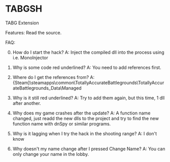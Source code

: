 # TABGSH
TABG Extension

Features:
Read the source.

FAQ:

0. How do I start the hack?
A: Inject the compiled dll into the process using i.e. MonoInjector

1. Why is some code red underlined?
A: You need to add references first.

2. Where do I get the references from?
A: {Steam]\steamapps\common\TotallyAccurateBattlegrounds\TotallyAccurateBattlegrounds_Data\Managed

3. Why is it still red underlined?
A: Try to add them again, but this time, 1 dll after another.

4. Why does my game crashes after the update?
A: A function name changed, just readd the new dlls to the project and try to find the new function name with dnSpy or similar programs.

5. Why is it lagging when I try the hack in the shooting range?
A: I don't know

6. Why doesn't my name change after I pressed Change Name?
A: You can only change your name in the lobby.
